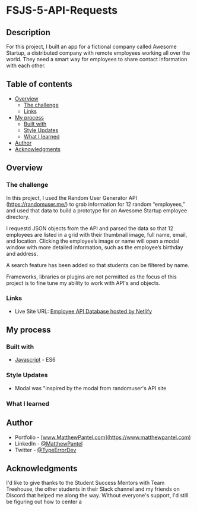 # FSJS-5-API-Requests

## Description

For this project, I built an app for a fictional company called Awesome Startup, a distributed company with remote employees working all over the world. They need a smart way for employees to share contact information with each other.

## Table of contents

- [Overview](#overview)
  - [The challenge](#the-challenge)
  - [Links](#links)
- [My process](#my-process)
  - [Built with](#built-with)
  - [Style Updates](#style-updates)
  - [What I learned](#what-i-learned)
- [Author](#author)
- [Acknowledgments](#acknowledgments)

## Overview

### The challenge

In this project, I used the Random User Generator API (https://randomuser.me/) to grab information for 12 random “employees,” and used that data to build a prototype for an Awesome Startup employee directory.

I requestd JSON objects from the API and parsed the data so that 12 employees are listed in a grid with their thumbnail image, full name, email, and location. Clicking the employee’s image or name will open a modal window with more detailed information, such as the employee’s birthday and address.

A search feature has been added so that students can be filtered by name.

Frameworks, libraries or plugins are not permitted as the focus of this project is to fine tune my ability to work with API's and objects.

### Links

- Live Site URL: [Employee API Database hosted by Netlify](https://typeerrordev-employee-api.netlify.app/)

## My process

### Built with

- [Javascript](https://262.ecma-international.org/13.0/#sec-intro) - ES6

### Style Updates

- Modal was "inspired by the modal from randomuser's API site

### What I learned

## Author

- Portfolio - [www.MatthewPantel.com](https://www.matthewpantel.com)
- LinkedIn - [@MatthewPantel](https://www.linkedin.com/in/MatthewPantel)
- Twitter - [@TypeErrorDev](https://www.twitter.com/TypeErrorDev)

## Acknowledgments

I'd like to give thanks to the Student Success Mentors with Team Treehouse, the other students in their Slack channel and my friends on Discord that helped me along the way. Without everyone's support, I'd still be figuring out how to center a <div>
